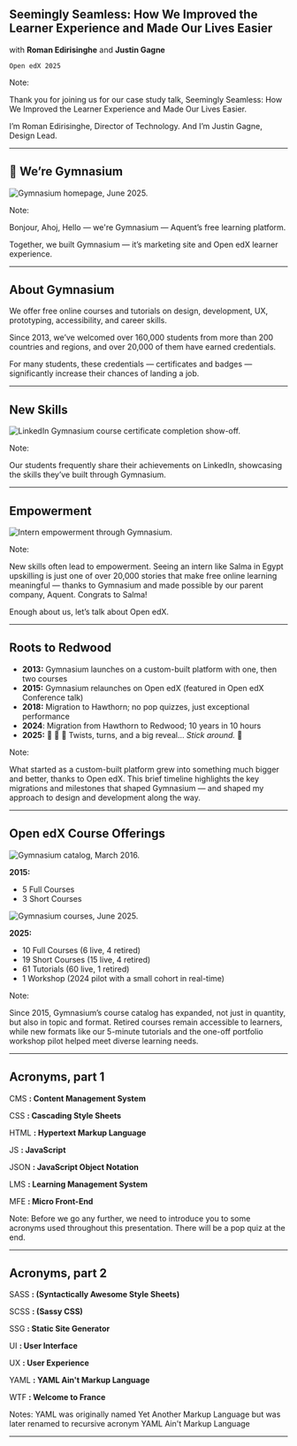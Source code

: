 <!-- .slide: data-background="black" -->
## Seemingly Seamless: How We Improved the Learner Experience and Made Our Lives Easier

with **Roman Edirisinghe** and **Justin Gagne**

`Open edX 2025`


Note:

Thank you for joining us for our case study talk, Seemingly Seamless: How We Improved the Learner Experience and Made Our Lives Easier.

I’m Roman Edirisinghe, Director of Technology. And I’m Justin Gagne, Design Lead.


---


## 👋 We’re Gymnasium

![Gymnasium homepage, June 2025.](img/gym-homepage-06-2025-1920w.png)

Note:

Bonjour, Ahoj, Hello — we're Gymnasium — Aquent’s free learning platform.

Together, we built Gymnasium — it’s marketing site and Open edX learner experience.


---


## About Gymnasium

We offer free online courses and tutorials on design, development, UX, prototyping, accessibility, and career skills. <!-- .element: class="fragment" data-fragment-index="1" -->

Since 2013, we’ve welcomed over 160,000 students from more than 200 countries and regions, and over 20,000 of them have earned credentials. <!-- .element: class="fragment" data-fragment-index="1" -->

For many students, these credentials — certificates and badges — significantly increase their chances of landing a job. <!-- .element: class="fragment" data-fragment-index="1" -->


---


## New Skills

![LinkedIn Gymnasium course certificate completion show-off.](img/student-certificate-1920w.png)

Note:

Our students frequently share their achievements on LinkedIn, showcasing the skills they’ve built through Gymnasium.

---


## Empowerment

![Intern empowerment through Gymnasium.](img/student-certificate-detail-1920w.png)

Note:

New skills often lead to empowerment. Seeing an intern like Salma in Egypt upskilling is just one of over 20,000 stories that make free online learning meaningful — thanks to Gymnasium and made possible by our parent company, Aquent. Congrats to Salma!

Enough about us, let’s talk about Open edX.


---


## Roots to Redwood

- **2013:** Gymnasium launches on a custom-built platform with one, then two courses <!-- .element: class="fragment" data-fragment-index="1" -->
- **2015:** Gymnasium relaunches on Open edX (featured in Open edX Conference talk) <!-- .element: class="fragment" data-fragment-index="1" -->
- **2018:** Migration to Hawthorn; no pop quizzes, just exceptional performance <!-- .element: class="fragment" data-fragment-index="1" -->
- **2024**: Migration from Hawthorn to Redwood; 10 years in 10 hours <!-- .element: class="fragment" data-fragment-index="1" -->
- **2025:** 🔮 🎱 🥠 Twists, turns, and a big reveal… *Stick around.* 🙏 <!-- .element: class="fragment" data-fragment-index="1" -->

Note:

What started as a custom-built platform grew into something much bigger and better, thanks to Open edX. This brief timeline highlights the key migrations and milestones that shaped Gymnasium — and shaped my approach to design and development along the way.


---


## Open edX Course Offerings

![Gymnasium catalog, March 2016.](img/gym-catalog-detail-2016-1920w.png)

**2015:**

- 5 Full Courses
- 3 Short Courses <!-- .element: class="fragment" data-fragment-index="1" -->

![Gymnasium courses, June 2025.](img/gym-courses-detail-2025-1920w.png)

**2025:**

- 10 Full Courses (6 live, 4 retired)
- 19 Short Courses (15 live, 4 retired)
- 61 Tutorials (60 live, 1 retired)
- 1 Workshop (2024 pilot with a small cohort in real-time) <!-- .element: class="fragment" data-fragment-index="1" -->

Note:

Since 2015, Gymnasium’s course catalog has expanded, not just in quantity, but also in topic and format. Retired courses remain accessible to learners, while new formats like our 5-minute tutorials and the one-off portfolio workshop pilot helped meet diverse learning needs.


---


<!-- .slide: data-background="teal" class="r-stack" -->
## Acronyms, part 1

CMS **: Content Management System**<!-- .element: class="fragment" data-fragment-index="1" -->

CSS **: Cascading Style Sheets**<!-- .element: class="fragment" data-fragment-index="1" -->

HTML **: Hypertext Markup Language**<!-- .element: class="fragment" data-fragment-index="1" -->

JS **: JavaScript** <!-- .element: class="fragment" data-fragment-index="1" -->

JSON **: JavaScript Object Notation** <!-- .element: class="fragment" data-fragment-index="1" -->

LMS **: Learning Management System** <!-- .element: class="fragment" data-fragment-index="1" -->

MFE **: Micro Front-End**<!-- .element: class="fragment" data-fragment-index="1" -->


Note:
Before we go any further, we need to introduce you to some acronyms used throughout this presentation. There will be a pop quiz at the end.


---


<!-- .slide: data-background="teal" class="r-stack" -->
## Acronyms, part 2

SASS **: (Syntactically Awesome Style Sheets)** <!-- .element: class="fragment" data-fragment-index="1" -->

SCSS **: (Sassy CSS)**<!-- .element: class="fragment" data-fragment-index="1" -->

SSG **: Static Site Generator**<!-- .element: class="fragment" data-fragment-index="1" -->

UI **: User Interface** <!-- .element: class="fragment" data-fragment-index="1" -->

UX **: User Experience** <!-- .element: class="fragment" data-fragment-index="1" -->

YAML **: YAML Ain't Markup Language**<!-- .element: class="fragment" data-fragment-index="1" -->

WTF **: Welcome to France**<!-- .element: class="fragment" data-fragment-index="1" -->

Notes:
YAML was originally named Yet Another Markup Language but was later renamed to recursive acronym YAML Ain't Markup Language


---
